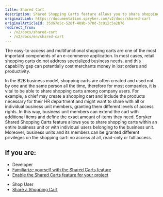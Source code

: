 ```yaml
---
title: Shared Cart
description: Shared Shopping Carts feature allows you to share shopping carts within an entire business unit or with individual users belonging to the business unit.
originalLink: https://documentation.spryker.com/v2/docs/shared-cart
originalArticleId: 35d67e5c-528f-409b-b70d-3c012c5a2b76
redirect_from:
  - /v2/docs/shared-cart
  - /v2/docs/en/shared-cart
---
```


The easy-to-access and multifunctional shopping carts are one of the most important components of an e-commerce application. In most cases, retail shopping carts do not address specialized business needs, and this capability gap can potentially cost merchants money in lost orders and productivity.

In the B2B business model, shopping carts are often created and used not by one and the same person all the time, therefore for most companies, it is vital to be able to share shopping carts among company users. For example, a chief may create a shopping cart and include the products necessary for their HR department and might want to share with all or individual business unit members, granting them different levels of access rights. In this way, business unit members can extend the cart with additional items and define the exact amount of items they need. Spryker Shared Shopping Carts feature allows you to share shopping carts within an entire business unit or with individual users belonging to the business unit. Moreover, business units and its members can be granted different privileges on the shopping cart: no access at all, read-only or full access.

## If you are:

<div class="mr-container">
    <div class="mr-list-container">
        <!-- col1 -->
        <div class="mr-col">
            <ul class="mr-list mr-list-green">
                <li class="mr-title">Developer</li>
                <li><a href="https://documentation.spryker.com/v2/docs/shared-cart-overview" class="mr-link">Familiarize yourself with the Shared Carts feature</a></li>
                <li><a href="https://documentation.spryker.com/v2/docs/shared-carts-feature-integration-201907" class="mr-link">Enable the Shared Carts feature for your project</a></li>
                 <!-- <li><a href="https://documentation.spryker.com/v2/docs/db-schema-company-account#permission-groups--for-quotes-and-shopping-lists-" class="mr-link">Learn the Permission Groups database schema</a></li>
                 <li><a href="https://documentation.spryker.com/v2/docs/db-schema-sales#shared-quotes--carts-" class="mr-link">Learn the Shared Quotes database schema</a></li>-->
            </ul>
        </div>
 <!-- col3 -->
        <div class="mr-col">
            <ul class="mr-list mr-list-red">
                <li class="mr-title">Shop User</li>
                <li><a href="https://documentation.spryker.com/v2/docs/shop-guide-managing-shopping-carts#sharing-a-shopping-cart" class="mr-link">Share a Shopping Cart</a></li>
            </ul>
        </div>
    </div>
</div>
